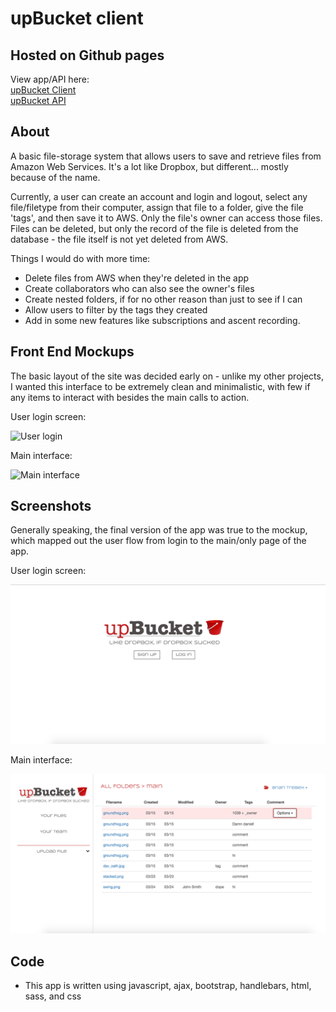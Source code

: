 # upBucket client

## Hosted on Github pages

View app/API here:<br>
  [upBucket Client](http://apalmer0.github.io/upbucket-client/index.html)
  <br>
  [upBucket API](https://pacific-chamber-64011.herokuapp.com)

## About

A basic file-storage system that allows users to save and retrieve
files from Amazon Web
Services. It's a lot like Dropbox, but different... mostly because of the
name.

Currently, a user can create an account and login and logout,
select any
file/filetype from their computer, assign that file to a
folder, give the file 'tags', and then save it to AWS.
Only the file's owner can access those files. Files can be deleted,
but only the record of the file is deleted from the database -
the file itself is not yet deleted from AWS.

Things I would do with more time:

-   Delete files from AWS when they're deleted in the app
-   Create collaborators who can also see the owner's files
-   Create nested folders, if for no other reason than just to see if I can
-   Allow users to filter by the tags they created
-   Add in some new features like subscriptions and ascent recording.

## Front End Mockups

The basic layout of the site was decided early on - unlike my other projects,
I wanted this interface to be extremely clean and minimalistic, with few if any
items to interact with besides the main calls to action.

User login screen:

![User login](assets/images/IMG_2857.png)

Main interface:

![Main interface](assets/images/IMG_2856.png)

## Screenshots

Generally speaking, the final version of the app was true to the mockup, which
mapped out the user flow from login to the main/only page of the app.

User login screen:

![User login](assets/images/upBucket-login.png)

Main interface:

![Main interface](assets/images/upBucket.png)

## Code

-   This app is written using javascript, ajax, bootstrap,
handlebars, html, sass, and css
